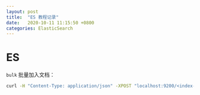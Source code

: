```yaml
---
layout: post
title:  "ES 教程记录"
date:   2020-10-11 11:15:50 +0800
categories: ElasticSearch
---
```



# ES

`bulk` 批量加入文档：

```bash
curl -H "Content-Type: application/json" -XPOST "localhost:9200/<index-name>/_bulk?pretty&refresh" --data-binary "@data.json"
```